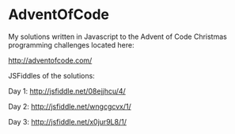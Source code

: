 # AdventOfCode

My solutions written in Javascript to the Advent of Code Christmas programming challenges located here:

http://adventofcode.com/

JSFiddles of the solutions:

Day 1:
http://jsfiddle.net/08ejjhcu/4/

Day 2:
http://jsfiddle.net/wngcgcvx/1/

Day 3:
http://jsfiddle.net/x0jur9L8/1/
